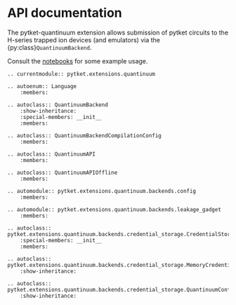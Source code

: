 # API documentation

The pytket-quantinuum extension allows submission of pytket circuits to the H-series trapped ion devices (and emulators) via the {py:class}`QuantinuumBackend`.

Consult the [notebooks](https://github.com/CQCL/pytket-quantinuum/tree/develop/examples) for some example usage.

```{eval-rst}
.. currentmodule:: pytket.extensions.quantinuum
```

```{eval-rst}
.. autoenum:: Language
    :members:
```

```{eval-rst}
.. autoclass:: QuantinuumBackend
    :show-inheritance:
    :special-members: __init__
    :members:
```

```{eval-rst}
.. autoclass:: QuantinuumBackendCompilationConfig
    :members:
```

```{eval-rst}
.. autoclass:: QuantinuumAPI
    :members:
```

```{eval-rst}
.. autoclass:: QuantinuumAPIOffline
    :members:
```

```{eval-rst}
.. automodule:: pytket.extensions.quantinuum.backends.config
    :members:
```

```{eval-rst}
.. automodule:: pytket.extensions.quantinuum.backends.leakage_gadget
    :members:
```

```{eval-rst}
.. autoclass:: pytket.extensions.quantinuum.backends.credential_storage.CredentialStorage
    :special-members: __init__
    :members:
```

```{eval-rst}
.. autoclass:: pytket.extensions.quantinuum.backends.credential_storage.MemoryCredentialStorage
    :show-inheritance:
```

```{eval-rst}
.. autoclass:: pytket.extensions.quantinuum.backends.credential_storage.QuantinuumConfigCredentialStorage
    :show-inheritance:
```
